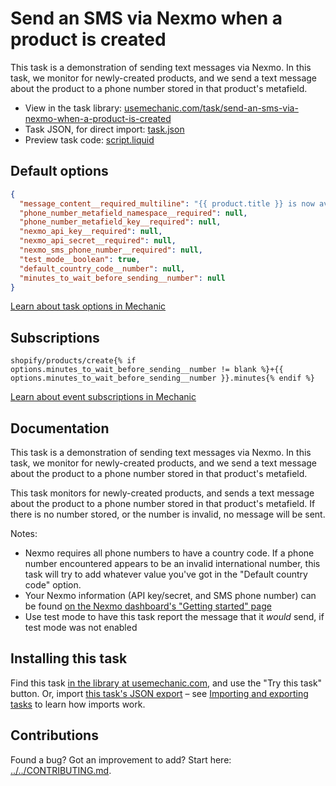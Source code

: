 # Send an SMS via Nexmo when a product is created

This task is a demonstration of sending text messages via Nexmo. In this task, we monitor for newly-created products, and we send a text message about the product to a phone number stored in that product's metafield.

* View in the task library: [usemechanic.com/task/send-an-sms-via-nexmo-when-a-product-is-created](https://usemechanic.com/task/send-an-sms-via-nexmo-when-a-product-is-created)
* Task JSON, for direct import: [task.json](../../tasks/send-an-sms-via-nexmo-when-a-product-is-created.json)
* Preview task code: [script.liquid](./script.liquid)

## Default options

```json
{
  "message_content__required_multiline": "{{ product.title }} is now available!\n\nhttps://{{ shop.domain }}/products/{{ product.handle }}",
  "phone_number_metafield_namespace__required": null,
  "phone_number_metafield_key__required": null,
  "nexmo_api_key__required": null,
  "nexmo_api_secret__required": null,
  "nexmo_sms_phone_number__required": null,
  "test_mode__boolean": true,
  "default_country_code__number": null,
  "minutes_to_wait_before_sending__number": null
}
```

[Learn about task options in Mechanic](https://docs.usemechanic.com/article/471-task-options)

## Subscriptions

```liquid
shopify/products/create{% if options.minutes_to_wait_before_sending__number != blank %}+{{ options.minutes_to_wait_before_sending__number }}.minutes{% endif %}
```

[Learn about event subscriptions in Mechanic](https://docs.usemechanic.com/article/408-subscriptions)

## Documentation

This task is a demonstration of sending text messages via Nexmo. In this task, we monitor for newly-created products, and we send a text message about the product to a phone number stored in that product's metafield.

This task monitors for newly-created products, and sends a text message about the product to a phone number stored in that product's metafield. If there is no number stored, or the number is invalid, no message will be sent.

Notes:

* Nexmo requires all phone numbers to have a country code. If a phone number encountered appears to be an invalid international number, this task will try to add whatever value you've got in the "Default country code" option.
* Your Nexmo information (API key/secret, and SMS phone number) can be found [on the Nexmo dashboard's "Getting started" page](https://dashboard.nexmo.com/getting-started-guide)
* Use test mode to have this task report the message that it _would_ send, if test mode was not enabled

## Installing this task

Find this task [in the library at usemechanic.com](https://usemechanic.com/task/send-an-sms-via-nexmo-when-a-product-is-created), and use the "Try this task" button. Or, import [this task's JSON export](../../tasks/send-an-sms-via-nexmo-when-a-product-is-created.json) – see [Importing and exporting tasks](https://docs.usemechanic.com/article/505-importing-and-exporting-tasks) to learn how imports work.

## Contributions

Found a bug? Got an improvement to add? Start here: [../../CONTRIBUTING.md](../../CONTRIBUTING.md).
